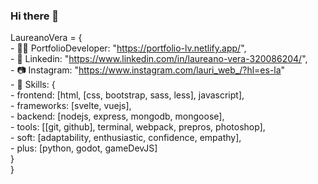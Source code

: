 ### Hi there 👋

LaureanoVera = { <br/>
    - 🐱‍💻 PortfolioDeveloper: "https://portfolio-lv.netlify.app/", <br/>
    - 👔 Linkedin: "https://www.linkedin.com/in/laureano-vera-320086204/", <br/>
    - 📷 Instagram: "https://www.instagram.com/lauri_web_/?hl=es-la" <br/>
    - 📘 Skills: { <br/>
       - frontend: [html, [css, bootstrap, sass, less], javascript],<br/>
       - frameworks: [svelte, vuejs], <br/>
       - backend: [nodejs, express, mongodb, mongoose], <br/>
       - tools: [[git, github], terminal, webpack, prepros, photoshop], <br/>
       - soft: [adaptability, enthusiastic, confidence, empathy], <br/>
       - plus: [python, godot, gameDevJS] <br/>
    } <br/>
} <br/>
